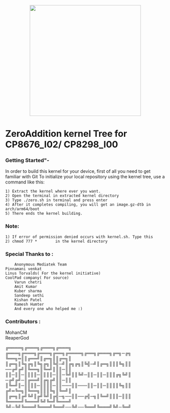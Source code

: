<p align="center">
  <img src="https://4.bp.blogspot.com/-DjOw74kKRGw/WO5a2aGblEI/AAAAAAAASqc/miTbQPTiQxY9QYmQQa4DbPUzEPpRmvSbwCLcB/s400/logokernek2.png" width="350"/>
  </p>
<h1> ZeroAddition kernel Tree for CP8676_I02/ CP8298_I00</h1>

<h3>Getting Started"- </h3>
In order to build this kernel for your device, first of all you need to get familiar with Git 
To initialize your local repository using the kernel tree, use a command like this:
	
	1) Extract the kernel where ever you want.
	2) Open the terminal in extracted kernel directory
	3) Type ./zero.sh in terminal and press enter
	4) After it completes compiling, you will get an image.gz-dtb in arch/arm64/boot
	5) There ends the kernel building.
<h3> Note: </h3> 
	
	1) If error of permission denied occurs with kernel.sh. Type this 
	2) chmod 777 *        in the kernel directory
	
<h3>Special Thanks to :</h3>
	
        Anonymous Mediatek Team
	Pinnamani venkat
	Linus Torvalds( For the kernel initiative)
	CoolPad company( For source)
        Varun chetri 
        Amit Kumar
        Kuber sharma 
        Sandeep sethi
        Kishan Patel
        Ramesh Humter
        And every one who helped me :)
 <h3>Contributors : </h3>
       MohanCM <br /> 
       ReaperGod <br /> 

╔════╗╔═══╗╔═══╗╔═══╗ ╔═══╗╔═══╗╔═══╗╔══╗╔════╗╔══╗╔═══╗╔═╗─╔╗ <br /> 
╚══╗═║║╔══╝║╔═╗║║╔═╗║ ║╔═╗║╚╗╔╗║╚╗╔╗║╚╣─╝║╔╗╔╗║╚╣─╝║╔═╗║║║╚╗║║ <br /> 
──╔╝╔╝║╚══╗║╚═╝║║║─║║ ║║─║║─║║║║─║║║║─║║─╚╝║║╚╝─║║─║║─║║║╔╗╚╝║ <br /> 
─╔╝╔╝─║╔══╝║╔╗╔╝║║─║║ ║╚═╝║─║║║║─║║║║─║║───║║───║║─║║─║║║║╚╗║║ <br /> 
╔╝═╚═╗║╚══╗║║║╚╗║╚═╝║ ║╔═╗║╔╝╚╝║╔╝╚╝║╔╣─╗──║║──╔╣─╗║╚═╝║║║─║║║ <br /> 
╚════╝╚═══╝╚╝╚═╝╚═══╝ ╚╝─╚╝╚═══╝╚═══╝╚══╝──╚╝──╚══╝╚═══╝╚╝─╚═╝ <br /> 	


